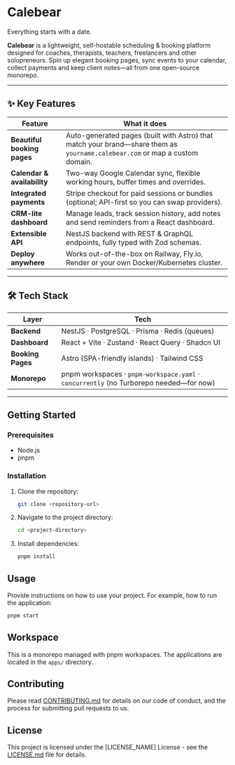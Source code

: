 # Calebear

Everything starts with a date.

**Calebear** is a lightweight, self-hostable scheduling & booking platform designed for coaches, therapists, teachers, freelancers and other solopreneurs.
Spin up elegant booking pages, sync events to your calendar, collect payments and keep client notes—all from one open-source monorepo.

---

## ✨ Key Features

| Feature                 | What it does                                                                                             |
| ----------------------- | -------------------------------------------------------------------------------------------------------- |
| **Beautiful booking pages** | Auto-generated pages (built with Astro) that match your brand—share them as `yourname.calebear.com` or map a custom domain. |
| **Calendar & availability** | Two-way Google Calendar sync, flexible working hours, buffer times and overrides.                         |
| **Integrated payments**   | Stripe checkout for paid sessions or bundles (optional; API-first so you can swap providers).            |
| **CRM-lite dashboard**    | Manage leads, track session history, add notes and send reminders from a React dashboard.                  |
| **Extensible API**        | NestJS backend with REST & GraphQL endpoints, fully typed with Zod schemas.                              |
| **Deploy anywhere**       | Works out-of-the-box on Railway, Fly.io, Render or your own Docker/Kubernetes cluster.                   |

---

## 🛠 Tech Stack

| Layer             | Tech                                                       |
| ----------------- | ---------------------------------------------------------- |
| **Backend**       | NestJS · PostgreSQL · Prisma · Redis (queues)              |
| **Dashboard**     | React + Vite · Zustand · React Query · Shadcn UI           |
| **Booking Pages** | Astro (SPA-friendly islands) · Tailwind CSS                |
| **Monorepo**      | pnpm workspaces · `pnpm-workspace.yaml` · `concurrently` (no Turborepo needed—for now) |

---

## Getting Started

### Prerequisites

- Node.js
- pnpm

### Installation

1.  Clone the repository:
    ```bash
    git clone <repository-url>
    ```
2.  Navigate to the project directory:
    ```bash
    cd <project-directory>
    ```
3.  Install dependencies:
    ```bash
    pnpm install
    ```

## Usage

Provide instructions on how to use your project. For example, how to run the application:

```bash
pnpm start
```

## Workspace

This is a monorepo managed with pnpm workspaces. The applications are located in the `apps/` directory.

## Contributing

Please read [CONTRIBUTING.md](CONTRIBUTING.md) for details on our code of conduct, and the process for submitting pull requests to us.

## License

This project is licensed under the [LICENSE_NAME] License - see the [LICENSE.md](LICENSE.md) file for details. 